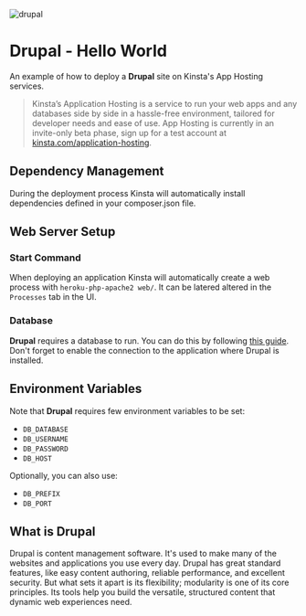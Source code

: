 ![drupal](https://user-images.githubusercontent.com/2342458/197362509-e7d73fda-7d87-446c-adcb-f651cd3baebb.png)

# Drupal - Hello World
An example of how to deploy a **Drupal** site on Kinsta's App Hosting services.

> Kinsta’s Application Hosting is a service to run your web apps and any databases side by side in a hassle-free environment, tailored for developer needs and ease of use. App Hosting is currently in an invite-only beta phase, sign up for a test account at [kinsta.com/application-hosting](https://kinsta.com/application-hosting/).
## Dependency Management
During the deployment process Kinsta will automatically install dependencies defined in your composer.json file.

## Web Server Setup

### Start Command
When deploying an application Kinsta will automatically create a web process with `heroku-php-apache2 web/`. It can be latered altered in the `Processes` tab in the UI.

### Database
**Drupal** requires a database to run. You can do this by following [this guide](https://kinsta.com/help/adding-a-database/). Don't forget to enable the connection to the application where Drupal is installed.

## Environment Variables
Note that **Drupal** requires few environment variables to be set:
- `DB_DATABASE`
- `DB_USERNAME`
- `DB_PASSWORD`
- `DB_HOST`

Optionally, you can also use:
- `DB_PREFIX`
- `DB_PORT`

## What is Drupal
Drupal is content management software. It's used to make many of the websites and applications you use every day. Drupal has great standard features, like easy content authoring, reliable performance, and excellent security. But what sets it apart is its flexibility; modularity is one of its core principles. Its tools help you build the versatile, structured content that dynamic web experiences need.
